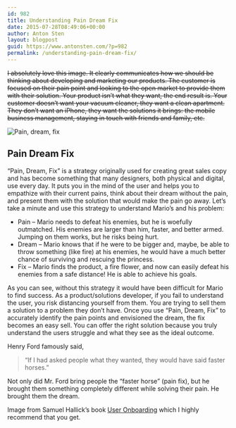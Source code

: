 ```yaml
---
id: 982
title: Understanding Pain Dream Fix
date: 2015-07-28T08:49:06+00:00
author: Anton Sten
layout: blogpost
guid: https://www.antonsten.com/?p=982
permalink: /understanding-pain-dream-fix/
---
```

~~I absolutely love this image. It clearly communicates how we should be thinking about developing and marketing our products. The customer is focused on their pain point and looking to the open market to provide them with their solution. Your product isn’t what they want, the end result is. Your customer doesn’t want your vacuum cleaner, they want a clean apartment. They don’t want an iPhone, they want the solutions it brings: the mobile business management, staying in touch with friends and family, etc.~~

![Pain, dream, fix](/images/blog/1434045296884.png)

## Pain Dream Fix

“Pain, Dream, Fix” is a strategy originally used for creating great sales copy and has become something that many designers, both physical and digital, use every day. It puts you in the mind of the user and helps you to empathize with their current pains, think about their dream without the pain, and present them with the solution that would make the pain go away. Let’s take a minute and use this strategy to understand Mario’s and his problem:

  * Pain &#8211; Mario needs to defeat his enemies, but he is woefully outmatched. His enemies are larger than him, faster, and better armed. Jumping on them works, but he risks being hurt.
  * Dream &#8211; Mario knows that if he were to be bigger and, maybe, be able to throw something (like fire) at his enemies, he would have a much better chance of surviving and rescuing the princess.
  * Fix &#8211; Mario finds the product, a fire flower, and now can easily defeat his enemies from a safe distance! He is able to achieve his goals.

As you can see, without this strategy it would have been difficult for Mario to find success. As a product/solutions developer, if you fail to understand the user, you risk distancing yourself from them. You are trying to sell them a solution to a problem they don’t have. Once you use “Pain, Dream, Fix” to accurately identify the pain points and envisioned the dream, the fix becomes an easy sell. You can offer the right solution because you truly understand the users struggle and what they see as the ideal outcome.

Henry Ford famously said,

> “If I had asked people what they wanted, they would have said faster horses.”

Not only did Mr. Ford bring people the “faster horse” (pain fix), but he brought them something completely different while solving their pain. He brought them the dream.

Image from Samuel Hallick&#8217;s book <a href="https://www.useronboard.com/training/" target="_blank">User Onboarding</a> which I highly recommend that you get.
